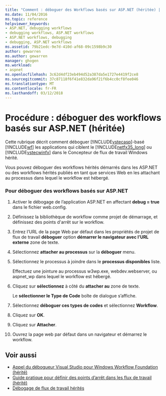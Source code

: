 ```yaml
---
title: "Comment : déboguer des Workflows basés sur ASP.NET (héritée) | Documents Microsoft"
ms.date: 11/04/2016
ms.topic: reference
helpviewer_keywords:
- ASP.NET, debugging workflows
- debugging workflows, ASP.NET workflows
- ASP.NET workflows, debugging
- debugging, ASP.NET workflows
ms.assetid: 79b21edc-9e7d-410d-af68-09c1598b9c30
author: gewarren
ms.author: gewarren
manager: ghogen
ms.workload:
- aspnet
ms.openlocfilehash: 3c62d4df23eb494d52a387da5e1727e4419f2ce8
ms.sourcegitcommit: 37c87118f6f41e832da96f21f6b4cc0cf8fee046
ms.translationtype: MT
ms.contentlocale: fr-FR
ms.lasthandoff: 03/12/2018
---
```

# <a name="how-to-debug-aspnet-based-workflows-legacy"></a>Procédure : déboguer des workflows basés sur ASP.NET (héritée)
Cette rubrique décrit comment déboguer [!INCLUDE[vstecasp](../code-quality/includes/vstecasp_md.md)]-basé [!INCLUDE[wf](../workflow-designer/includes/wf_md.md)] les applications qui ciblent le [!INCLUDE[netfx35_long](../workflow-designer/includes/netfx35_long_md.md)] ou [!INCLUDE[vstecwinfx](../workflow-designer/includes/vstecwinfx_md.md)] dans le Concepteur de flux de travail Windows hérité.

 Vous pouvez déboguer des workflows hérités démarrés dans les ASP.NET ou des workflows hérités publiés en tant que services Web en les attachant au processus dans lequel le workflow est hébergé.

### <a name="to-debug-an-aspnet-based-workflow"></a>Pour déboguer des workflows basés sur ASP.NET

1.  Activer le débogage de l’application ASP.NET en affectant **debug = true** dans le fichier web.config.

2.  Définissez la bibliothèque de workflow comme projet de démarrage, et définissez des points d'arrêt sur le workflow.

3.  Entrez l’URL de la page Web par défaut dans les propriétés de projet de flux de travail **déboguer** option **démarrer le navigateur avec l’URL externe** zone de texte.

4.  Sélectionnez **attacher au processus** sur la **déboguer** menu.

5.  Sélectionnez le processus à joindre dans le **processus disponibles** liste.

     Effectuez une jointure au processus w3wp.exe, webdev.webserver, ou aspnet_wp dans lequel le workflow est hébergé.

6.  Cliquez sur **sélectionnez** à côté du **attacher au** zone de texte.

     Le **sélectionner le Type de Code** boîte de dialogue s’affiche.

7.  Sélectionnez **déboguer ces types de codes** et sélectionnez **Workflow**.

8.  Cliquez sur **OK**.

9. Cliquez sur **Attacher**.

10. Ouvrez la page web par défaut dans un navigateur et démarrez le workflow.

## <a name="see-also"></a>Voir aussi

- [Appel du débogueur Visual Studio pour Windows Workflow Foundation (hérité)](../workflow-designer/invoking-the-visual-studio-debugger-for-windows-workflow-foundation-legacy.md)
- [Guide pratique pour définir des points d’arrêt dans les flux de travail (hérité)](../workflow-designer/how-to-set-breakpoints-in-workflows-legacy.md)
- [Débogage de flux de travail hérités](../workflow-designer/debugging-legacy-workflows.md)
